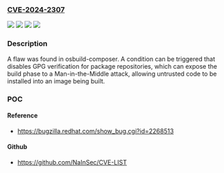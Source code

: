 ### [CVE-2024-2307](https://cve.mitre.org/cgi-bin/cvename.cgi?name=CVE-2024-2307)
![](https://img.shields.io/static/v1?label=Product&message=Red%20Hat%20Enterprise%20Linux%208&color=blue)
![](https://img.shields.io/static/v1?label=Product&message=Red%20Hat%20Enterprise%20Linux%209&color=blue)
![](https://img.shields.io/static/v1?label=Version&message=n%2Fa&color=blue)
![](https://img.shields.io/static/v1?label=Vulnerability&message=Improper%20Verification%20of%20Cryptographic%20Signature&color=brighgreen)

### Description

A flaw was found in osbuild-composer. A condition can be triggered that disables GPG verification for package repositories, which can expose the build phase to a Man-in-the-Middle attack, allowing untrusted code to be installed into an image being built.

### POC

#### Reference
- https://bugzilla.redhat.com/show_bug.cgi?id=2268513

#### Github
- https://github.com/NaInSec/CVE-LIST

